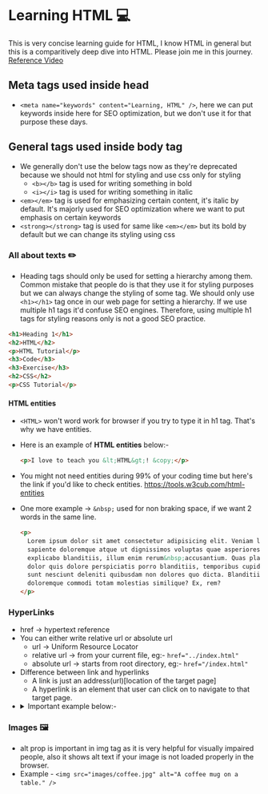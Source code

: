 # Learning HTML 💻

This is very concise learning guide for HTML, I know HTML in general but this is a comparitively deep dive into HTML. Please join me in this journey.
[Reference Video](https://youtu.be/qz0aGYrrlhU "HTML Crash Course")

## Meta tags used inside head

- `<meta name="keywords" content="Learning, HTML" />`, here we can put keywords inside here for SEO optimization, but we don't use it for that purpose these days.

## General tags used inside body tag

- We generally don't use the below tags now as they're deprecated because we should not html for styling and use css only for styling
  - `<b></b>` tag is used for writing something in bold
  - `<i></i>` tag is used for writing something in italic
- `<em></em>` tag is used for emphasizing certain content, it's italic by default. It's majorly used for SEO optimization where we want to put emphasis on certain keywords
- `<strong></strong>` tag is used for same like `<em></em>` but its bold by default but we can change its styling using css

### All about texts ✏️

- Heading tags should only be used for setting a hierarchy among them. Common mistake that people do is that they use it for styling purposes but we can always change the styling of some tag. We should only use `<h1></h1>` tag once in our web page for setting a hierarchy. If we use multiple h1 tags it'd confuse SEO engines. Therefore, using multiple h1 tags for styling reasons only is not a good SEO practice.

```HTML
<h1>Heading 1</h1>
<h2>HTML</h2>
<p>HTML Tutorial</p>
<h3>Code</h3>
<h3>Exercise</h3>
<h2>CSS</h2>
<p>CSS Tutorial</p>
```

#### HTML entities

- `<HTML>` won't word work for browser if you try to type it in h1 tag. That's why we have entities.
- Here is an example of **HTML entities** below:-

  ```HTML
  <p>I love to teach you &lt;HTML&gt;! &copy;</p>
  ```

- You might not need entities during 99% of your coding time but here's the link if you'd like to check entities.
  https://tools.w3cub.com/html-entities
- One more example -> `&nbsp;` used for non braking space, if we want 2 words in the same line.

  ```HTML
  <p>
    Lorem ipsum dolor sit amet consectetur adipisicing elit. Veniam labore
    sapiente doloremque atque ut dignissimos voluptas quae asperiores
    explicabo blanditiis, illum enim rerum&nbsp;accusantium. Quas placeat
    dolor quis dolore perspiciatis porro blanditiis, temporibus cupiditate
    sunt nesciunt deleniti quibusdam non dolores quo dicta. Blanditiis
    doloremque commodi totam molestias similique? Ex, rem?
  </p>
  ```

### HyperLinks

- href -> hypertext reference
- You can either write relative url or absolute url
  - url -> Uniform Resource Locator
  - relative url -> from your current file, eg:- `href="../index.html"`
  - absolute url -> starts from root directory, eg:- `href="/index.html"`
- Difference between link and hyperlinks
  - A link is just an address(url)[location of the target page]
  - A hyperlink is an element that user can click on to navigate to that target page.
- <details>
    <summary>Important example below:-</summary>
    <p>
    ```HTML
    <!DOCTYPE html>
    <html lang="en">
      <head>
        <meta charset="UTF-8" />
        <meta name="viewport" content="width=device-width, initial-scale=1.0" />
        <meta name="keywords" content="Learning, HTML" />
        <meta
          name="description"
          content="Here I can descibe what my website is doing or just general desciption about my website"
        />
        <title>Learning HTML</title>
        <style>
          img {
            height: 500px;
            width: 500px;
            object-fit: contain;
          }
        </style>
      </head>
      <body>
        <a href="/company/about.html">About Me</a>
        <a href="images/naman-image.jpg" download>My photo</a>
        <a href="#section-CSS">CSS</a>
        <a href="http://google.com">Open Google in this tab itself</a>
        <a href="http://google.com" target="_blank">Open google in new tab</a>
        <a href="mailto:naman.manjul@gmail.com">Email me</a>
        <h2>HTML</h2>
        <img src="images/coffee.jpg" alt="A coffee mug on a table." />
        <p>
          Lorem ipsum dolor sit amet consectetur adipisicing elit. Necessitatibus
          vitae, consectetur provident atque labore, quisquam nam neque dignissimos
          aperiam distinctio accusamus amet aut cumque a sunt et commodi corporis
          est assumenda. Aliquid quas sed quasi eveniet quibusdam. Iure facere
          suscipit neque sed eligendi a numquam asperiores dolorem ex ducimus nisi
          nam doloribus quis consectetur nostrum, commodi illum recusandae hic
          quaerat id. Excepturi rem vitae magnam minima porro ullam, aperiam
          reprehenderit dolor ut eum expedita id repellat totam tenetur nesciunt
          minus in quibusdam dicta tempora saepe! Excepturi in, velit obcaecati
          adipisci impedit magni accusantium praesentium voluptate distinctio nam
          modi ea ex voluptatem, et, dolorem numquam. Quaerat dignissimos
          accusantium expedita molestiae voluptas amet ullam perspiciatis,
          architecto voluptates omnis dolorem! Magnam, impedit sapiente minus magni
          consequatur sint corrupti autem eius ipsam maiores aliquid officiis
          officia iure fugiat. Voluptatum temporibus asperiores, quas veniam alias
          autem nostrum, excepturi consequuntur ex facilis libero fuga, obcaecati
          aut ullam voluptate voluptates iusto omnis. Architecto voluptatem sit
          facilis quos, hic numquam. Sapiente ad omnis iusto quaerat numquam impedit
          alias eaque quae harum maxime dolore ratione, dolorum reprehenderit amet
          maiores atque temporibus ea libero rem provident nihil a at magni nostrum.
          Vero quod quam nobis vitae commodi, nostrum unde reprehenderit ipsam,
          autem incidunt eos id officia molestiae, at quis? Asperiores voluptatem
          illum ab. Sunt ea, odio earum sed magni molestias dolorum. Ratione
          perspiciatis iusto eius error vel labore officia iure vitae totam harum
          doloremque commodi atque nostrum natus qui, dolores ut assumenda at ab
          esse quia numquam. Quis cum harum asperiores beatae fugiat, maxime
          incidunt dolorem dolore aut sit iure vel maiores, et distinctio illum
          debitis quod nam fuga nobis similique dolor. Delectus suscipit corporis
          aspernatur iure odit, ea soluta rem sit accusamus eum quidem sequi ex
          modi, amet id aliquid minima asperiores beatae! Consectetur recusandae
          dolorum vitae. Vel debitis laborum nemo consequatur unde assumenda maiores
          voluptas molestiae veniam et? Sit soluta velit excepturi nulla ducimus
          quae officiis cupiditate eligendi expedita error sed, ut consequuntur
          mollitia blanditiis totam et reiciendis iusto ad natus corporis deserunt
          tempora tempore. Impedit assumenda dolore porro dolor similique dolores
          amet saepe velit vero? Sit, facilis! Ea placeat animi expedita iure sed
          perspiciatis minima, architecto, ducimus at doloremque nemo nisi labore.
          Architecto nam molestias natus similique corrupti accusantium, tenetur
          fugit voluptate fugiat nisi accusamus reprehenderit at quia eos,
          dignissimos esse dolorum qui voluptas rem. A neque molestias est assumenda
          aspernatur voluptatum porro, laudantium aliquam sed nam sapiente tempore
          nesciunt culpa esse, minima magni? Voluptate, molestias harum sapiente
          quia quisquam voluptatibus cumque perspiciatis esse dicta neque possimus
          minima vero, obcaecati earum repudiandae nesciunt, optio vitae repellendus
          odit architecto non ut incidunt! Earum accusamus rerum rem assumenda
          obcaecati, quo molestias in a excepturi nam repudiandae illo sapiente,
          eaque, odit non sed? Commodi quisquam, blanditiis reprehenderit natus
          praesentium totam illo? Reiciendis nisi facere nihil minus soluta
          obcaecati aliquid nobis illum ea, culpa ab laboriosam. Non, nemo. Animi
          quae reprehenderit sequi est aut magni impedit magnam, qui illum libero
          quasi, recusandae fugit eos? Nesciunt dolore perspiciatis quasi libero.
          Corrupti, impedit.
        </p>
        <h2 id="section-CSS">CSS</h2>
        <p>
          Lorem ipsum dolor sit amet consectetur adipisicing elit. Doloremque
          impedit veniam reprehenderit vel esse, dolorem blanditiis corporis optio
          dicta dolores non incidunt voluptatem quam eum similique repudiandae
          dolorum iusto in fuga aliquam alias expedita? Ea ut itaque eveniet
          temporibus vel ullam distinctio assumenda necessitatibus rem, laudantium
          id at repudiandae voluptatum quisquam modi dolorum voluptas magni nostrum
          mollitia exercitationem? Similique deserunt temporibus commodi voluptatum
          voluptas, asperiores nam assumenda maiores natus nihil, culpa unde sunt
          libero veniam voluptate, quibusdam aliquid quidem iste a magnam.
          Voluptatum ratione vel rerum consectetur officia maxime porro culpa sint
          rem, amet eligendi soluta voluptates unde, incidunt distinctio sequi
          facere itaque repellendus ab labore sed ad sapiente fuga. Sint aut rem
          molestiae consequatur tenetur deserunt non minus ipsum quibusdam, velit
          amet eos nam in adipisci, repudiandae optio fuga alias harum? Dolor nihil
          quae reprehenderit provident voluptates fugiat, incidunt tempore
          inventore, asperiores laboriosam quo. Distinctio officiis amet cum
          voluptas rerum nulla quos perferendis cumque molestias quia, odit,
          assumenda laboriosam itaque facilis. Praesentium adipisci labore ipsam
          provident. Vel voluptatibus aspernatur eveniet possimus culpa aliquid
          maiores beatae nemo inventore quia. Earum nam necessitatibus, provident
          minima nemo molestias neque sint laudantium magni recusandae, facere sequi
          corrupti ipsam voluptates in itaque non maxime.
        </p>
        <button>
          <a href="#">Jump to top</a>
        </button>
      </body>
    </html>
  ```
  </p>
  </details>

### Images 🖼️

- alt prop is important in img tag as it is very helpful for visually impaired people, also it shows alt text if your image is not loaded properly in the browser.
- Example - `<img src="images/coffee.jpg" alt="A coffee mug on a table." />`

```

```

